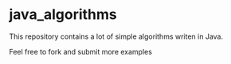 # java_algorithms

This repository contains a lot of simple algorithms writen in Java.

Feel free to fork and submit more examples
